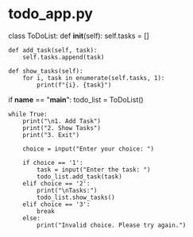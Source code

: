 # todo_app.py
class ToDoList:
    def __init__(self):
        self.tasks = []

    def add_task(self, task):
        self.tasks.append(task)

    def show_tasks(self):
        for i, task in enumerate(self.tasks, 1):
            print(f"{i}. {task}")

if __name__ == "__main__":
    todo_list = ToDoList()

    while True:
        print("\n1. Add Task")
        print("2. Show Tasks")
        print("3. Exit")

        choice = input("Enter your choice: ")

        if choice == '1':
            task = input("Enter the task: ")
            todo_list.add_task(task)
        elif choice == '2':
            print("\nTasks:")
            todo_list.show_tasks()
        elif choice == '3':
            break
        else:
            print("Invalid choice. Please try again.")
